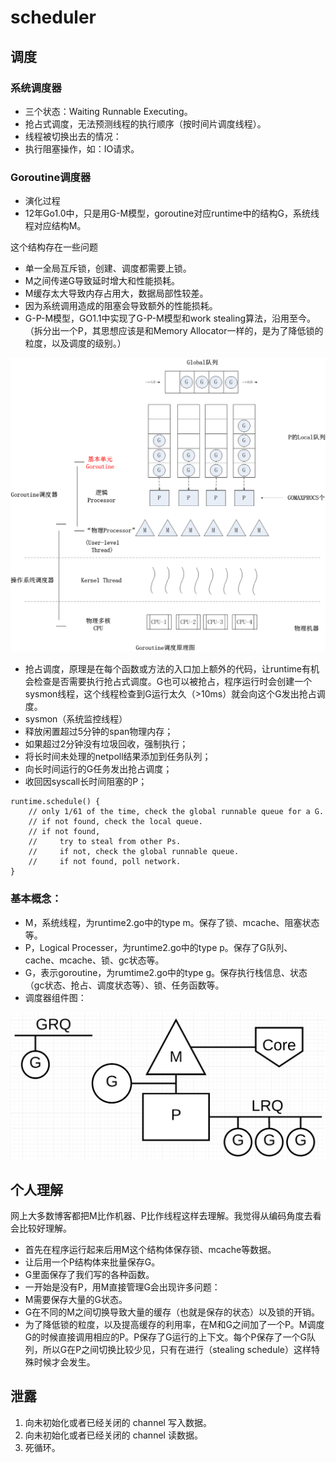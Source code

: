 # scheduler

## 调度

### 系统调度器

- 三个状态：Waiting Runnable Executing。
- 抢占式调度，无法预测线程的执行顺序（按时间片调度线程）。
- 线程被切换出去的情况：
- 执行阻塞操作，如：IO请求。

### Goroutine调度器

- 演化过程
- 12年Go1.0中，只是用G-M模型，goroutine对应runtime中的结构G，系统线程对应结构M。

这个结构存在一些问题

- 单一全局互斥锁，创建、调度都需要上锁。
- M之间传递G导致延时增大和性能损耗。
- M缓存太大导致内存占用大，数据局部性较差。
- 因为系统调用造成的阻塞会导致额外的性能损耗。
- G-P-M模型，GO1.1中实现了G-P-M模型和work stealing算法，沿用至今。（拆分出一个P，其思想应该是和Memory Allocator一样的，是为了降低锁的粒度，以及调度的级别。）

![](images/scheduler/1.png)

- 抢占调度，原理是在每个函数或方法的入口加上额外的代码，让runtime有机会检查是否需要执行抢占式调度。G也可以被抢占，程序运行时会创建一个sysmon线程，这个线程检查到G运行太久（>10ms）就会向这个G发出抢占调度。
- sysmon（系统监控线程）
- 释放闲置超过5分钟的span物理内存；
- 如果超过2分钟没有垃圾回收，强制执行；
- 将长时间未处理的netpoll结果添加到任务队列；
- 向长时间运行的G任务发出抢占调度；
- 收回因syscall长时间阻塞的P；

```
runtime.schedule() {
    // only 1/61 of the time, check the global runnable queue for a G.
    // if not found, check the local queue.
    // if not found,
    //     try to steal from other Ps.
    //     if not, check the global runnable queue.
    //     if not found, poll network.
}
```

### 基本概念：

- M，系统线程，为runtime2.go中的type m。保存了锁、mcache、阻塞状态等。
- P，Logical Processer，为runtime2.go中的type p。保存了G队列、cache、mcache、锁、gc状态等。
- G，表示goroutine，为rumtime2.go中的type g。保存执行栈信息、状态（gc状态、抢占、调度状态等）、锁、任务函数等。
- 调度器组件图：

![](images/scheduler/2.png)

## 个人理解

网上大多数博客都把M比作机器、P比作线程这样去理解。我觉得从编码角度去看会比较好理解。
- 首先在程序运行起来后用M这个结构体保存锁、mcache等数据。
- 让后用一个P结构体来批量保存G。
- G里面保存了我们写的各种函数。
- 一开始是没有P，用M直接管理G会出现许多问题：
- M需要保存大量的G状态。
- G在不同的M之间切换导致大量的缓存（也就是保存的状态）以及锁的开销。
- 为了降低锁的粒度，以及提高缓存的利用率，在M和G之间加了一个P。M调度G的时候直接调用相应的P。P保存了G运行的上下文。每个P保存了一个G队列，所以G在P之间切换比较少见，只有在进行（stealing schedule）这样特殊时候才会发生。

## 泄露

1. 向未初始化或者已经关闭的 channel 写入数据。
1. 向未初始化或者已经关闭的 channel 读数据。
1. 死循环。